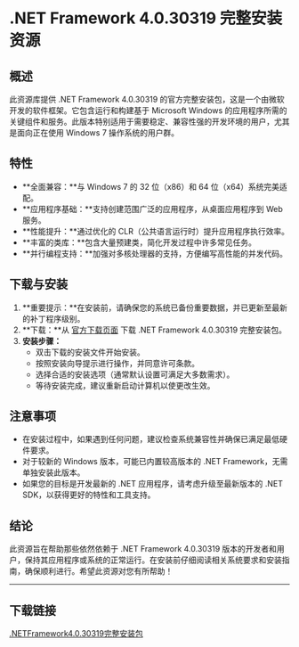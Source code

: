 # .NET Framework 4.0.30319 完整安装资源

## 概述

此资源库提供 .NET Framework 4.0.30319 的官方完整安装包，这是一个由微软开发的软件框架。它包含运行和构建基于 Microsoft Windows 的应用程序所需的关键组件和服务。此版本特别适用于需要稳定、兼容性强的开发环境的用户，尤其是面向正在使用 Windows 7 操作系统的用户群。

## 特性

- **全面兼容：**与 Windows 7 的 32 位（x86）和 64 位（x64）系统完美适配。
- **应用程序基础：**支持创建范围广泛的应用程序，从桌面应用程序到 Web 服务。
- **性能提升：**通过优化的 CLR（公共语言运行时）提升应用程序执行效率。
- **丰富的类库：**包含大量预建类，简化开发过程中许多常见任务。
- **并行编程支持：**加强对多核处理器的支持，方便编写高性能的并发代码。

## 下载与安装

1. **重要提示：**在安装前，请确保您的系统已备份重要数据，并已更新至最新的补丁程序级别。
2. **下载：**从 [官方下载页面](https://www.microsoft.com/en-us/download/details.aspx?id=17718) 下载 .NET Framework 4.0.30319 完整安装包。
3. **安装步骤：**
   - 双击下载的安装文件开始安装。
   - 按照安装向导提示进行操作，并同意许可条款。
   - 选择合适的安装选项（通常默认设置可满足大多数需求）。
   - 等待安装完成，建议重新启动计算机以使更改生效。

## 注意事项

- 在安装过程中，如果遇到任何问题，建议检查系统兼容性并确保已满足最低硬件要求。
- 对于较新的 Windows 版本，可能已内置较高版本的 .NET Framework，无需单独安装此版本。
- 如果您的目标是开发最新的 .NET 应用程序，请考虑升级至最新版本的 .NET SDK，以获得更好的特性和工具支持。

## 结论

此资源旨在帮助那些依然依赖于 .NET Framework 4.0.30319 版本的开发者和用户，保持其应用程序或系统的正常运行。在安装前仔细阅读相关系统要求和安装指南，确保顺利进行。希望此资源对您有所帮助！

---

## 下载链接

[.NETFramework4.0.30319完整安装包](https://pan.quark.cn/s/62bf5ec5039c)